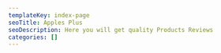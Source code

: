 ```yaml
---
templateKey: index-page
seoTitle: Apples Plus
seoDescription: Here you will get quality Products Reviews
categories: []
---
```

